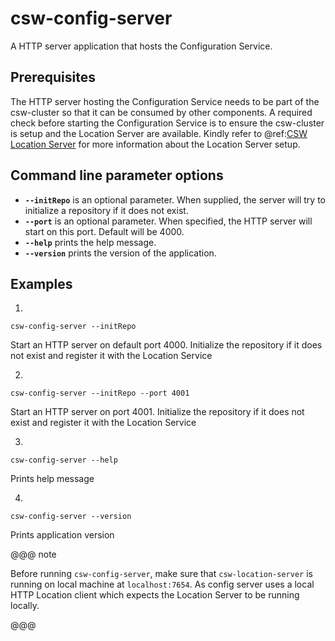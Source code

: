 # csw-config-server

A HTTP server application that hosts the Configuration Service.
  
## Prerequisites
The HTTP server hosting the Configuration Service needs to be part of the csw-cluster so that it can be consumed by other components.
A required check before starting the Configuration Service is to ensure the csw-cluster is setup and the Location Server are available.
Kindly refer to @ref:[CSW Location Server](../apps/cswlocationserver.md) for more information about the Location Server setup.

## Command line parameter options

* **`--initRepo`** is an optional parameter. When supplied, the server will try to initialize a repository if it does not exist.
* **`--port`** is an optional parameter. When specified, the HTTP server will start on this port. Default will be 4000.
* **`--help`** prints the help message.
* **`--version`** prints the version of the application.

## Examples

1. 
```
csw-config-server --initRepo
```  
Start an HTTP server on default port 4000. Initialize the repository if it does not exist and register it with the Location Service
 
2. 
```
csw-config-server --initRepo --port 4001
```  
Start an HTTP server on port 4001. Initialize the repository if it does not exist and register it with the Location Service 

3. 
```
csw-config-server --help
```  
Prints help message

4. 
```
csw-config-server --version
```    
Prints application version

@@@ note

Before running `csw-config-server`, make sure that `csw-location-server` is running on local machine at `localhost:7654`.
As config server uses a local HTTP Location client which expects the Location Server to be running locally.

@@@
